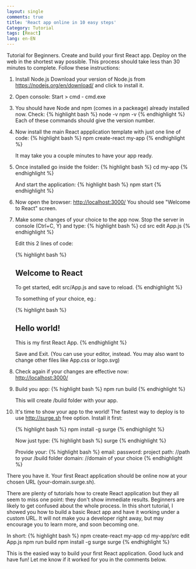 ```yaml
---
layout: single
comments: true
title: 'React app online in 10 easy steps'
Category: Tutorial
tags: [React]
lang: en-EN
---
```

Tutorial for Beginners. Create and build your first React app. Deploy on the web in the shortest way possible. This process should take less than 30 minutes to complete. Follow these instructions:

1. Install Node.js 
    Download your version of Node.js from <https://nodejs.org/en/download/> and click to install it.

2. Open console: Start > cmd - cmd.exe

3. You should have Node and npm (comes in a packeage) already installed now. Check:
    {% highlight bash %}
    node -v
    npm -v    {% endhighlight %}
    Each of these commands should give the version number.

4. Now install the main React appplication template with just one line of code:
    {% highlight bash %}
    npm create-react my-app    {% endhighlight %}

    It may take you a couple minutes to have your app ready.

5. Once installed go inside the folder:
    {% highlight bash %}
    cd my-app    {% endhighlight %}

    And start the application:
    {% highlight bash %}
    npm start    {% endhighlight %}

6. Now open the browser:
    <http://localhost:3000/>
    You should see "Welcome to React" screen.

7. Make some changes of your choice to the app now. Stop the server in console (Ctrl+C, Y) and type:
    {% highlight bash %}
    cd src
    edit App.js    {% endhighlight %}

    Edit this 2 lines of code:

    {% highlight bash %}
    <h2>Welcome to React</h2>
    To get started, edit src/App.js and save to reload.        {% endhighlight %}

    To something of your choice, eg.:

    {% highlight bash %}
    <h2>Hello world!</h2>
    This is my first React App.         {% endhighlight %}

    Save and Exit. 
    (You can use your editor, instead. You may also want to change other files like App.css or logo.svg)

8. Check again if your changes are effective now:    
    <http://localhost:3000/>

9. Build you app:
    {% highlight bash %}
    npm run build    {% endhighlight %}

    This will create /build folder with your app.

10. It's time to show your app to the world! The fastest way to deploy is to use <http://surge.sh> free option. Install it first:

    {% highlight bash %}
    npm install -g surge    {% endhighlight %}

    Now just type:
    {% highlight bash %}
    surge    {% endhighlight %}

    Provide your:
    {% highlight bash %}
    email:
    password:
    project path:  //path to your /build folder
    domain:  //domain of your choice    {% endhighlight %}

There you have it. Your first React application should be online now at your chosen URL (your-domain.surge.sh).

There are plenty of tutorials how to create React application but they all seem to miss one point: they don't show immediate results. Beginners are likely to get confused about the whole process. In this short tutorial, I showed you how to build a basic React app and have it working under a custom URL. It will not make you a developer right away, but may encourage you to learn more, and soon becoming one.

In short:
    {% highlight bash %}
    npm create-react my-app
    cd my-app/src
    edit App.js
    npm run build
    npm install -g surge
    surge    {% endhighlight %}

This is the easied way to build your first React application. Good luck and have fun! 
Let me know if it worked for you in the comments below.
